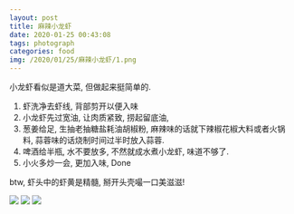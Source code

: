 ```yaml
---
layout: post
title: 麻辣小龙虾
date: 2020-01-25 00:43:08
tags: photograph
categories: food
img: /2020/01/25/麻辣小龙虾/1.png
---
```


小龙虾看似是道大菜, 但做起来挺简单的. 
1. 虾洗净去虾线, 背部剪开以便入味
2. 小龙虾先过宽油, 让肉质紧致, 捞起留底油, 
3. 葱姜给足, 生抽老抽糖盐耗油胡椒粉, 麻辣味的话就下辣椒花椒大料或者火锅料, 蒜蓉味的话烧制时间过半时放入蒜蓉.
4. 啤酒给半瓶, 水不要放多, 不然就成水煮小龙虾, 味道不够了.
5. 小火多炒一会, 更加入味, Done

btw, 虾头中的虾黄是精髓, 掰开头壳嘬一口美滋滋!

![](pic/麻辣小龙虾/1.png)
![](pic/麻辣小龙虾/2.png)
![](pic/麻辣小龙虾/3.png)
